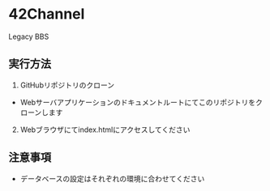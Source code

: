# 42Channel
Legacy BBS

## 実行方法
1. GitHubリポジトリのクローン
  - Webサーバアプリケーションのドキュメントルートにてこのリポジトリをクローンします

2. Webブラウザにてindex.htmlにアクセスしてください

## 注意事項
- データベースの設定はそれぞれの環境に合わせてください
